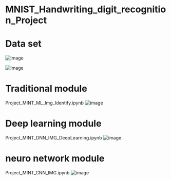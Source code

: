 # MNIST_Handwriting_digit_recognition_Project

# Data set
![image](https://github.com/user-attachments/assets/144881b4-2338-4323-9f83-820cea16995b)

![image](https://github.com/user-attachments/assets/26115f17-f98a-42b5-99d6-a64ad1661fbe)


# Traditional module 
Project_MINT_ML_Img_Identify.ipynb
![image](https://github.com/user-attachments/assets/188dfb71-921c-481d-9684-161c17df7098)


# Deep learning module
Project_MINT_DNN_IMG_DeepLearning.ipynb
![image](https://github.com/user-attachments/assets/35a56076-a0fc-409a-b1b1-fa39db66af82)


# neuro network module
Project_MINT_CNN_IMG.ipynb
![image](https://github.com/user-attachments/assets/bd44c5fa-2423-469f-a9ad-58015b0e819c)



